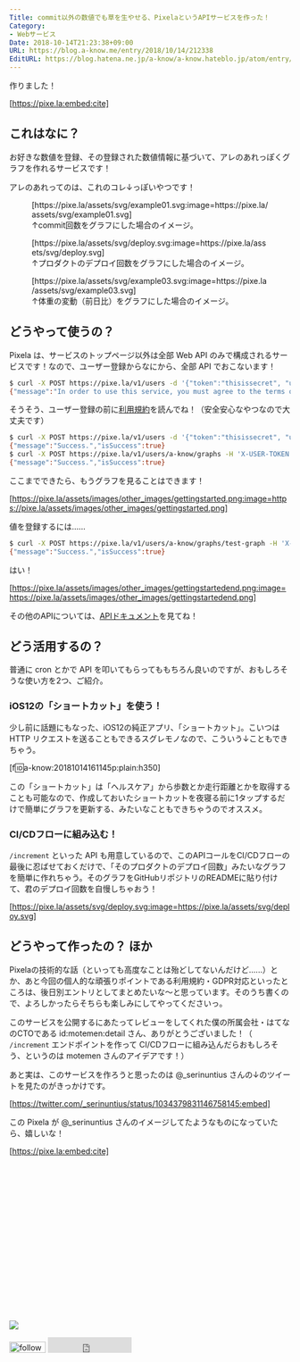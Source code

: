 ```yaml
---
Title: commit以外の数値でも草を生やせる、PixelaというAPIサービスを作った！
Category:
- Webサービス
Date: 2018-10-14T21:23:38+09:00
URL: https://blog.a-know.me/entry/2018/10/14/212338
EditURL: https://blog.hatena.ne.jp/a-know/a-know.hateblo.jp/atom/entry/10257846132653043614
---
```


作りました！



[https://pixe.la:embed:cite]



<!-- more -->



## これはなに？
お好きな数値を登録、その登録された数値情報に基づいて、アレのあれっぽくグラフを作れるサービスです！


アレのあれってのは、これのコレ↓っぽいやつです！


<figure class="figure-image figure-image-fotolife" title="↑commit回数をグラフにした場合のイメージ。">[https://pixe.la/assets/svg/example01.svg:image=https://pixe.la/assets/svg/example01.svg]<figcaption>↑commit回数をグラフにした場合のイメージ。</figcaption></figure>


<figure class="figure-image figure-image-fotolife" title="↑プロダクトのデプロイ回数をグラフにした場合のイメージ。">[https://pixe.la/assets/svg/deploy.svg:image=https://pixe.la/assets/svg/deploy.svg]<figcaption>↑プロダクトのデプロイ回数をグラフにした場合のイメージ。</figcaption></figure>


<figure class="figure-image figure-image-fotolife" title="↑体重の変動（前日比）をグラフにした場合のイメージ。">[https://pixe.la/assets/svg/example03.svg:image=https://pixe.la/assets/svg/example03.svg]<figcaption>↑体重の変動（前日比）をグラフにした場合のイメージ。</figcaption></figure>


## どうやって使うの？
Pixela は、サービスのトップページ以外は全部 Web API のみで構成されるサービスです！なので、ユーザー登録からなにから、全部 API でおこないます！

```sh
$ curl -X POST https://pixe.la/v1/users -d '{"token":"thisissecret", "username":"a-know", "agreeTermsOfService":"no", "notMinor":"yes"}'
{"message":"In order to use this service, you must agree to the terms of service. Japanese version terms of service: https://gist.github.com/a-know/325714a8376e0f495f030bb59a2af5fd , English version terms of service: https://gist.github.com/a-know/3307b6c562a73b5d6782974d766497e4 .","isSuccess":false}
```

そうそう、ユーザー登録の前に[利用規約](https://gist.github.com/a-know/325714a8376e0f495f030bb59a2af5fd)を読んでね！（安全安心なやつなので大丈夫です）

```sh
$ curl -X POST https://pixe.la/v1/users -d '{"token":"thisissecret", "username":"a-know", "agreeTermsOfService":"yes", "notMinor":"yes"}'
{"message":"Success.","isSuccess":true}
$ curl -X POST https://pixe.la/v1/users/a-know/graphs -H 'X-USER-TOKEN:thisissecret' -d '{"id":"test-graph","name":"graph-name","unit":"commit","type":"int","color":"shibafu"}'
{"message":"Success.","isSuccess":true}
```

ここまでできたら、もうグラフを見ることはできます！



[https://pixe.la/assets/images/other_images/gettingstarted.png:image=https://pixe.la/assets/images/other_images/gettingstarted.png]




値を登録するには......

```sh
$ curl -X POST https://pixe.la/v1/users/a-know/graphs/test-graph -H 'X-USER-TOKEN:thisissecret' -d '{"date":"20180915","quantity":"5"}'
{"message":"Success.","isSuccess":true}
```

はい！



[https://pixe.la/assets/images/other_images/gettingstartedend.png:image=https://pixe.la/assets/images/other_images/gettingstartedend.png]


その他のAPIについては、[APIドキュメント](https://pixe.la/#api-user)を見てね！


## どう活用するの？
普通に cron とかで API を叩いてもらってももちろん良いのですが、おもしろそうな使い方を2つ、ご紹介。

### iOS12の「ショートカット」を使う！
少し前に話題にもなった、iOS12の純正アプリ、「ショートカット」。こいつは HTTP リクエストを送ることもできるスグレモノなので、こういう↓こともできちゃう。

[f:id:a-know:20181014161145p:plain:h350]

この「ショートカット」は「ヘルスケア」から歩数とか走行距離とかを取得することも可能なので、作成しておいたショートカットを夜寝る前に1タップするだけで簡単にグラフを更新する、みたいなこともできちゃうのでオススメ。


### CI/CDフローに組み込む！
`/increment` といった API も用意しているので、このAPIコールをCI/CDフローの最後に忍ばせておくだけで、「そのプロダクトのデプロイ回数」みたいなグラフを簡単に作れちゃう。そのグラフをGitHubリポジトリのREADMEに貼り付けて、君のデプロイ回数を自慢しちゃおう！



[https://pixe.la/assets/svg/deploy.svg:image=https://pixe.la/assets/svg/deploy.svg]




## どうやって作ったの？ ほか
Pixelaの技術的な話（といっても高度なことは殆どしてないんだけど......）とか、あと今回の個人的な頑張りポイントである利用規約・GDPR対応といったところは、後日別エントリとしてまとめたいな〜と思っています。そのうち書くので、よろしかったらそちらも楽しみにしてやってくださいっ。


このサービスを公開するにあたってレビューをしてくれた僕の所属会社・はてなのCTOである id:motemen:detail さん、ありがとうございました！（ `/increment` エンドポイントを作って CI/CDフローに組み込んだらおもしろそう、というのは motemen さんのアイデアです！）


あと実は、このサービスを作ろうと思ったのは @_serinuntius さんの↓のツイートを見たのがきっかけです。



[https://twitter.com/_serinuntius/status/1034379831146758145:embed]


この Pixela が @_serinuntius さんのイメージしてたようなものになっていたら、嬉しいな！


[https://pixe.la:embed:cite]


<div>
<br>
<script async src="//pagead2.googlesyndication.com/pagead/js/adsbygoogle.js"></script>
<!-- article-bottom2 -->
<ins class="adsbygoogle"
     style="display:inline-block;width:300px;height:250px"
     data-ad-client="ca-pub-3463034538369189"
     data-ad-slot="5274552934"></ins>
<script>
(adsbygoogle = window.adsbygoogle || []).push({});
</script>

<a href="https://bit.ly/grass-graph" target='blank' rel="nofollow"><img src="https://cdn-ak.f.st-hatena.com/images/fotolife/a/a-know/20170405/20170405220342.png"></a>
<br>
</div>

<div>
<a href='https://cloud.feedly.com/#subscription%2Ffeed%2Fhttp%3A%2F%2Fblog.a-know.me%2Ffeed'  target='blank'><img id='feedlyFollow' src='https://s3.feedly.com/img/follows/feedly-follow-rectangle-volume-small_2x.png' alt='follow us in feedly' width='65' height='20'></a>



<iframe src="https://blog.hatena.ne.jp/a-know/a-know.hateblo.jp/subscribe/iframe" allowtransparency="true" frameborder="0" scrolling="no" width="150" height="28"></iframe>
</div>


<script src="https://moshi-moshi.moshimo.works/moshimoshi/a_know_blog/2018-10-14-212338?title=commit%e4%bb%a5%e5%a4%96%e3%81%ae%e6%95%b0%e5%80%a4%e3%81%a7%e3%82%82%e8%8d%89%e3%82%92%e7%94%9f%e3%82%84%e3%81%9b%e3%82%8b%e3%80%81Pixela%e3%81%a8%e3%81%84%e3%81%86API%e3%82%b5%e3%83%bc%e3%83%93%e3%82%b9%e3%82%92%e4%bd%9c%e3%81%a3%e3%81%9f%ef%bc%81"></script>
